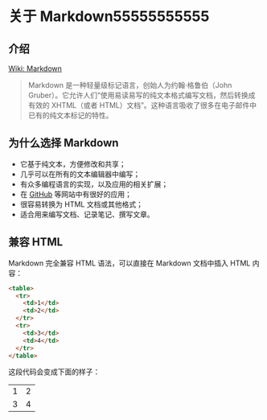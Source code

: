 关于 Markdown55555555555
====

介绍
----

[Wiki: Markdown](http://zh.wikipedia.org/wiki/Markdown "Wiki: Markdown")

>Markdown 是一种轻量级标记语言，创始人为约翰·格鲁伯（John Gruber）。它允许人们“使用易读易写的纯文本格式编写文档，然后转换成有效的 XHTML（或者 HTML）文档”。这种语言吸收了很多在电子邮件中已有的纯文本标记的特性。

为什么选择 Markdown
----

+ 它基于纯文本，方便修改和共享；
+ 几乎可以在所有的文本编辑器中编写；
+ 有众多编程语言的实现，以及应用的相关扩展；
+ 在 [GitHub](https://github.com/) 等网站中有很好的应用；
+ 很容易转换为 HTML 文档或其他格式；
+ 适合用来编写文档、记录笔记、撰写文章。

兼容 HTML
----

Markdown 完全兼容 HTML 语法，可以直接在 Markdown 文档中插入 HTML 内容：

```html
<table>
  <tr>
    <td>1</td>
    <td>2</td>
  </tr>
  <tr>
    <td>3</td>
    <td>4</td>
  </tr>
</table>
```

这段代码会变成下面的样子：

<table>
  <tr>
    <td>1</td>
    <td>2</td>
  </tr>
  <tr>
    <td>3</td>
    <td>4</td>
  </tr>
</table>
